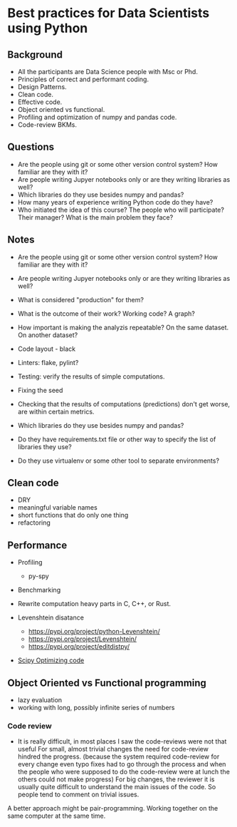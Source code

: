 # Best practices for Data Scientists using Python

## Background

* All the participants are Data Science people with Msc or Phd.
* Principles of correct and performant coding.
* Design Patterns.
* Clean code.
* Effective code.
* Object oriented vs functional.
* Profiling and optimization of numpy and pandas code.
* Code-review BKMs.


## Questions

* Are the people using git or some other version control system? How familiar are they with it?
* Are people writing Jupyer notebooks only or are they writing libraries as well?
* Which libraries do they use besides numpy and pandas?
* How many years of experience writing Python code do they have?
* Who initiated the idea of this course? The people who will participate? Their manager? What is the main problem they face?


## Notes

* Are the people using git or some other version control system? How familiar are they with it?
* Are people writing Jupyer notebooks only or are they writing libraries as well?
* What is considered "production" for them?
* What is the outcome of their work? Working code? A graph?
* How important is making the analyzis repeatable? On the same dataset. On another dataset?

* Code layout - black
* Linters: flake, pylint?
* Testing: verify the results of simple computations.
* Fixing the seed
* Checking that the results of computations (predictions) don't get worse, are within certain metrics.

* Which libraries do they use besides numpy and pandas?
* Do they have requirements.txt file or other way to specify the list of libraries they use?
* Do they use virtualenv or some other tool to separate environments?

## Clean code

* DRY
* meaningful variable names
* short functions that do only one thing
* refactoring


## Performance

* Profiling
    * py-spy
* Benchmarking
* Rewrite computation heavy parts in C, C++, or Rust.
* Levenshtein disatance
    * https://pypi.org/project/python-Levenshtein/
    * https://pypi.org/project/Levenshtein/
    * https://pypi.org/project/editdistpy/

* [Scipy Optimizing code](https://scipy-lectures.org/advanced/optimizing/)

## Object Oriented vs Functional programming

* lazy evaluation
* working with long, possibly infinite series of numbers


### Code review

* It is really difficult, in most places I saw the code-reviews were not that useful
For small, almost trivial changes the need for code-review hindred the progress. (because the system required code-review for every change even typo fixes had to go through the process and when the people who were supposed to do the code-review were at lunch the others could not make progress)
For big changes, the reviewer it is usually quite difficult to understand the main issues of the code. So people tend to comment on trivial issues.

A better approach might be pair-programming. Working together on the same computer at the same time.



